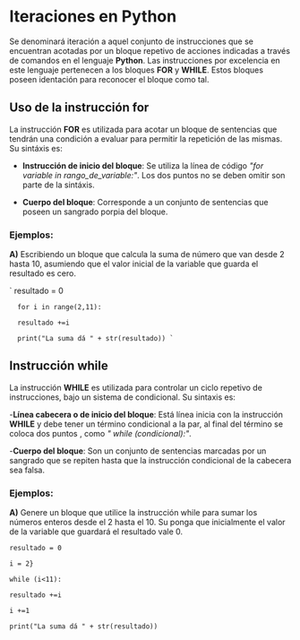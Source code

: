 # Iteraciones en Python #

Se denominará iteración a aquel conjunto de instrucciones que se encuentran acotadas por un bloque repetivo de acciones indicadas a través de comandos en el lenguaje **Python**. Las instrucciones por excelencia en este lenguaje pertenecen a los bloques **FOR** y **WHILE**. Estos bloques poseen identación para reconocer  el bloque como tal.

## Uso de la instrucción for ##

La instrucción **FOR** es utilizada para acotar un bloque de sentencias que tendrán una condición a evaluar para permitir la repetición de las mismas. Su sintáxis es:

- **Instrucción de inicio del bloque**: Se utiliza  la línea de código _"for variable  in rango_de_variable:"_. Los dos puntos no se deben omitir son parte de la sintáxis.

- **Cuerpo del bloque**: Corresponde a un conjunto de sentencias que poseen un sangrado porpia del bloque.

### Ejemplos: ###
**A)** Escribiendo un bloque que calcula la suma de número que van desde 2 hasta 10, asumiendo que el valor inicial de la variable que guarda el resultado es cero.


`      resultado = 0

      for i in range(2,11):

      resultado +=i

      print("La suma dá " + str(resultado)) `



## Instrucción while ##
La instrucción **WHILE** es utilizada para controlar un ciclo repetivo de instrucciones, bajo un sistema de condicional. Su sintaxis es:

-**Línea cabecera o de inicio  del bloque**: Está línea inicia con la instrucción **WHILE** y debe tener un término condicional a la par, al final del término se coloca dos puntos , como _" while (condicional):"_.

-**Cuerpo del bloque**: Son un conjunto de sentencias marcadas por un sangrado que se repiten hasta que la instrucción condicional de la cabecera sea falsa.

### Ejemplos: ###
**A)** Genere un bloque  que utilice la instrucción while para sumar los números enteros desde el 2 hasta el 10. Su ponga que inicialmente el valor de la variable que guardará el resultado vale 0.



    resultado = 0

    i = 2}

    while (i<11):

    resultado +=i

    i +=1

    print("La suma dá " + str(resultado))
